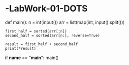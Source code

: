# -LabWork-01-DOTS

def main():
    n = int(input())
    arr = list(map(int, input().split()))

    first_half = sorted(arr[:n])
    second_half = sorted(arr[n:], reverse=True)

    result = first_half + second_half
    print(*result)


if __name__ == "__main__":
    main()
